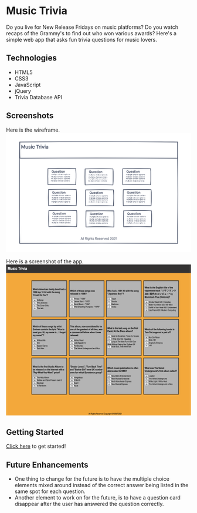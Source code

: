 # Music Trivia

Do you live for New Release Fridays on music platforms? Do you watch recaps of the Grammy's to find out who won various awards? Here's a simple web app that asks fun trivia questions for music lovers.

## Technologies
- HTML5
- CSS3
- JavaScript
- jQuery
- Trivia Database API

## Screenshots
Here is the wireframe.
![wireframe](./imgs/wireframe.png) 

Here is a screenshot of the app. 
![app](./imgs/app.png) 


## Getting Started
[Click here](https://niladrisgithub.github.io/musicaltrivia/) to get started!

## Future Enhancements
- One thing to change for the future is to have the multiple choice elements mixed around instead of the correct answer being listed in the same spot for each question. 
- Another element to work on for the future, is to have a question card disappear after the user has answered the question correctly.